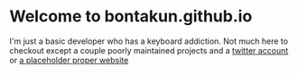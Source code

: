 # Welcome to bontakun.github.io

I'm just a basic developer who has a keyboard addiction. Not much here to checkout except a couple poorly maintained projects and a [twitter account](https://twitter.com/bontakun) or [a placeholder proper website](https://bontakun.net)
